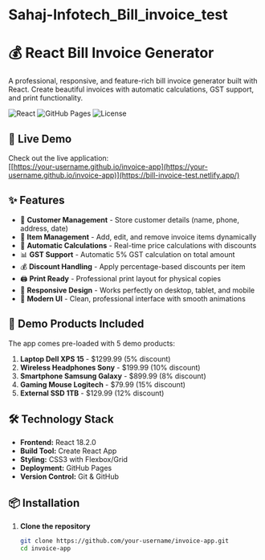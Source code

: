 # Sahaj-Infotech_Bill_invoice_test

# 💰 React Bill Invoice Generator

A professional, responsive, and feature-rich bill invoice generator built with React. Create beautiful invoices with automatic calculations, GST support, and print functionality.

![React](https://img.shields.io/badge/React-18.2.0-blue)
![GitHub Pages](https://img.shields.io/badge/GitHub%20Pages-Deployed-success)
![License](https://img.shields.io/badge/License-MIT-green)

## 🚀 Live Demo

Check out the live application:  
[[https://your-username.github.io/invoice-app](https://your-username.github.io/invoice-app)](https://bill-invoice-test.netlify.app/)

## ✨ Features

- 📝 **Customer Management** - Store customer details (name, phone, address, date)
- 🛒 **Item Management** - Add, edit, and remove invoice items dynamically
- 🧮 **Automatic Calculations** - Real-time price calculations with discounts
- 📊 **GST Support** - Automatic 5% GST calculation on total amount
- 💰 **Discount Handling** - Apply percentage-based discounts per item
- 🖨️ **Print Ready** - Professional print layout for physical copies
- 📱 **Responsive Design** - Works perfectly on desktop, tablet, and mobile
- 🎨 **Modern UI** - Clean, professional interface with smooth animations

## 🎯 Demo Products Included

The app comes pre-loaded with 5 demo products:
1. **Laptop Dell XPS 15** - $1299.99 (5% discount)
2. **Wireless Headphones Sony** - $199.99 (10% discount) 
3. **Smartphone Samsung Galaxy** - $899.99 (8% discount)
4. **Gaming Mouse Logitech** - $79.99 (15% discount)
5. **External SSD 1TB** - $129.99 (12% discount)

## 🛠️ Technology Stack

- **Frontend:** React 18.2.0
- **Build Tool:** Create React App
- **Styling:** CSS3 with Flexbox/Grid
- **Deployment:** GitHub Pages
- **Version Control:** Git & GitHub

## 📦 Installation

1. **Clone the repository**
   ```bash
   git clone https://github.com/your-username/invoice-app.git
   cd invoice-app
